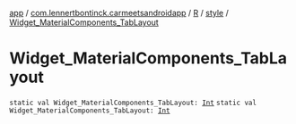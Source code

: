 [app](../../../index.md) / [com.lennertbontinck.carmeetsandroidapp](../../index.md) / [R](../index.md) / [style](index.md) / [Widget_MaterialComponents_TabLayout](./-widget_-material-components_-tab-layout.md)

# Widget_MaterialComponents_TabLayout

`static val Widget_MaterialComponents_TabLayout: `[`Int`](https://kotlinlang.org/api/latest/jvm/stdlib/kotlin/-int/index.html)
`static val Widget_MaterialComponents_TabLayout: `[`Int`](https://kotlinlang.org/api/latest/jvm/stdlib/kotlin/-int/index.html)